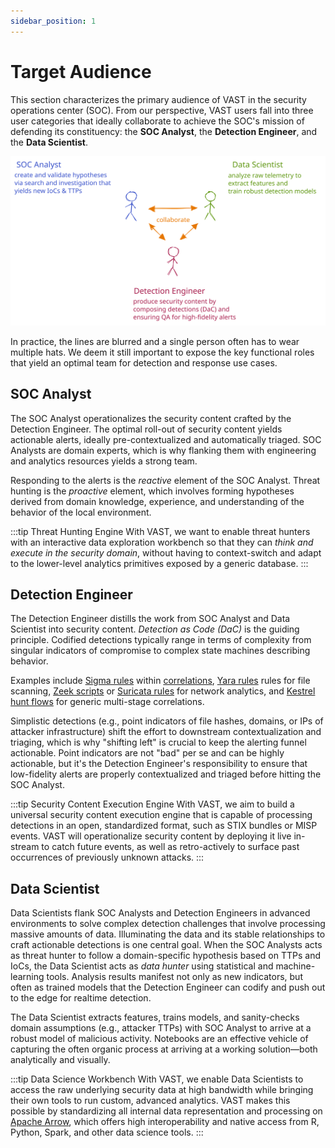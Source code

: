 ```yaml
---
sidebar_position: 1
---
```


# Target Audience

This section characterizes the primary audience of VAST in the security
operations center (SOC). From our perspective, VAST users fall into three user
categories that ideally collaborate to achieve the SOC's mission of defending
its constituency: the **SOC Analyst**, the **Detection Engineer**, and the
**Data Scientist**.

![Personae](personae.excalidraw.svg)

In practice, the lines are blurred and a single person often has to wear
multiple hats. We deem it still important to expose the key functional roles
that yield an optimal team for detection and response use cases.

## SOC Analyst

The SOC Analyst operationalizes the security content crafted by the Detection
Engineer. The optimal roll-out of security content yields actionable alerts,
ideally pre-contextualized and automatically triaged. SOC Analysts are domain
experts, which is why flanking them with engineering and analytics resources
yields a strong team.

Responding to the alerts is the *reactive* element of the SOC Analyst. Threat
hunting is the *proactive* element, which involves forming hypotheses derived
from domain knowledge, experience, and understanding of the behavior of the
local environment.

:::tip Threat Hunting Engine
With VAST, we want to enable threat hunters with an interactive data exploration
workbench so that they can *think and execute in the security domain*, without
having to context-switch and adapt to the lower-level analytics primitives
exposed by a generic database.
:::

## Detection Engineer

The Detection Engineer distills the work from SOC Analyst and Data Scientist
into security content. *Detection as Code (DaC)* is the guiding principle.
Codified detections typically range in terms of complexity from singular
indicators of compromise to complex state machines describing behavior.

Examples include [Sigma rules](https://github.com/SigmaHQ/sigma) within
[correlations](https://github.com/SigmaHQ/sigma/wiki/Specification:-Sigma-Correlations),
[Yara rules](https://yara.readthedocs.io/) rules for file scanning, [Zeek
scripts](https://zeek.org) or [Suricata rules](https://suricata.io/) for network
analytics, and [Kestrel hunt flows](https://kestrel.readthedocs.io/) for generic
multi-stage correlations.

Simplistic detections (e.g., point indicators of file hashes, domains, or IPs of
attacker infrastructure) shift the effort to downstream contextualization and
triaging, which is why "shifting left" is crucial to keep the alerting funnel
actionable. Point indicators are not "bad" per se and can be highly actionable,
but it's the Detection Engineer's responsibility to ensure that low-fidelity
alerts are properly contextualized and triaged before hitting the SOC Analyst.

:::tip Security Content Execution Engine
With VAST, we aim to build a universal security content execution engine that is
capable of processing detections in an open, standardized format, such as STIX
bundles or MISP events. VAST will operationalize security content by deploying
it live in-stream to catch future events, as well as retro-actively to surface
past occurrences of previously unknown attacks.
:::

## Data Scientist

Data Scientists flank SOC Analysts and Detection Engineers in advanced
environments to solve complex detection challenges that involve processing
massive amounts of data. Illuminating the data and its stable relationships
to craft actionable detections is one central goal. When the SOC Analysts acts
as threat hunter to follow a domain-specific hypothesis based on TTPs and IoCs,
the Data Scientist acts as *data hunter* using statistical and machine-learning
tools. Analysis results manifest not only as new indicators, but often as
trained models that the Detection Engineer can codify and push out to the edge
for realtime detection.

The Data Scientist extracts features, trains models, and sanity-checks domain
assumptions (e.g., attacker TTPs) with SOC Analyst to arrive at a robust
model of malicious activity. Notebooks are an effective vehicle of capturing the
often organic process at arriving at a working solution—both analytically and
visually.

:::tip Data Science Workbench
With VAST, we enable Data Scientists to access the raw underlying security data
at high bandwidth while bringing their own tools to run custom, advanced
analytics. VAST makes this possible by standardizing all internal data
representation and processing on [Apache Arrow](https://arrow.apache.org), which
offers high interoperability and native access from R, Python, Spark, and other
data science tools.
:::
